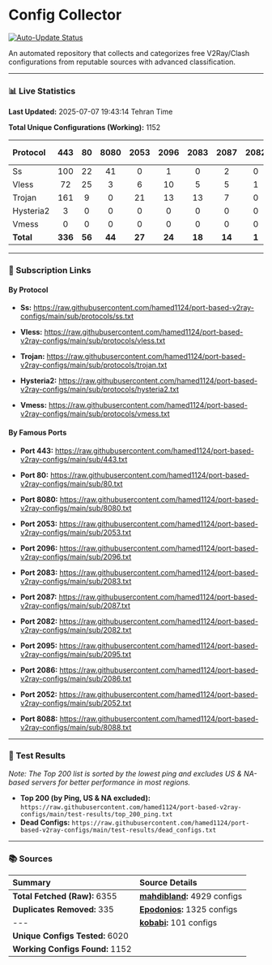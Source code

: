 # Config Collector

[![Auto-Update Status](https://github.com/hamed1124/port-based-v2ray-configs/actions/workflows/main.yml/badge.svg)](https://github.com/hamed1124/port-based-v2ray-configs/actions/workflows/main.yml)

An automated repository that collects and categorizes free V2Ray/Clash configurations from reputable sources with advanced classification.

---

### 📊 Live Statistics

**Last Updated:** 2025-07-07 19:43:14 Tehran Time

**Total Unique Configurations (Working):** 1152

| Protocol | 443 | 80 | 8080 | 2053 | 2096 | 2083 | 2087 | 2082 | 2095 | 2086 | 2052 | 8088 | Other Ports | Total |
|:---| :---: | :---: | :---: | :---: | :---: | :---: | :---: | :---: | :---: | :---: | :---: | :---: |:---:|:---:|
| Ss | 100 | 22 | 41 | 0 | 1 | 0 | 2 | 0 | 0 | 0 | 0 | 0 | 252 | **418** |
| Vless | 72 | 25 | 3 | 6 | 10 | 5 | 5 | 1 | 0 | 0 | 0 | 0 | 284 | **411** |
| Trojan | 161 | 9 | 0 | 21 | 13 | 13 | 7 | 0 | 0 | 0 | 0 | 0 | 93 | **317** |
| Hysteria2 | 3 | 0 | 0 | 0 | 0 | 0 | 0 | 0 | 0 | 0 | 0 | 0 | 2 | **5** |
| Vmess | 0 | 0 | 0 | 0 | 0 | 0 | 0 | 0 | 0 | 0 | 0 | 0 | 1 | **1** |
| **Total** | **336** | **56** | **44** | **27** | **24** | **18** | **14** | **1** | **0** | **0** | **0** | **0** | **632** | **1152** |

---

### 🚀 Subscription Links

#### By Protocol

- **Ss:**
  https://raw.githubusercontent.com/hamed1124/port-based-v2ray-configs/main/sub/protocols/ss.txt

- **Vless:**
  https://raw.githubusercontent.com/hamed1124/port-based-v2ray-configs/main/sub/protocols/vless.txt

- **Trojan:**
  https://raw.githubusercontent.com/hamed1124/port-based-v2ray-configs/main/sub/protocols/trojan.txt

- **Hysteria2:**
  https://raw.githubusercontent.com/hamed1124/port-based-v2ray-configs/main/sub/protocols/hysteria2.txt

- **Vmess:**
  https://raw.githubusercontent.com/hamed1124/port-based-v2ray-configs/main/sub/protocols/vmess.txt

#### By Famous Ports

- **Port 443:**
  https://raw.githubusercontent.com/hamed1124/port-based-v2ray-configs/main/sub/443.txt

- **Port 80:**
  https://raw.githubusercontent.com/hamed1124/port-based-v2ray-configs/main/sub/80.txt

- **Port 8080:**
  https://raw.githubusercontent.com/hamed1124/port-based-v2ray-configs/main/sub/8080.txt

- **Port 2053:**
  https://raw.githubusercontent.com/hamed1124/port-based-v2ray-configs/main/sub/2053.txt

- **Port 2096:**
  https://raw.githubusercontent.com/hamed1124/port-based-v2ray-configs/main/sub/2096.txt

- **Port 2083:**
  https://raw.githubusercontent.com/hamed1124/port-based-v2ray-configs/main/sub/2083.txt

- **Port 2087:**
  https://raw.githubusercontent.com/hamed1124/port-based-v2ray-configs/main/sub/2087.txt

- **Port 2082:**
  https://raw.githubusercontent.com/hamed1124/port-based-v2ray-configs/main/sub/2082.txt

- **Port 2095:**
  https://raw.githubusercontent.com/hamed1124/port-based-v2ray-configs/main/sub/2095.txt

- **Port 2086:**
  https://raw.githubusercontent.com/hamed1124/port-based-v2ray-configs/main/sub/2086.txt

- **Port 2052:**
  https://raw.githubusercontent.com/hamed1124/port-based-v2ray-configs/main/sub/2052.txt

- **Port 8088:**
  https://raw.githubusercontent.com/hamed1124/port-based-v2ray-configs/main/sub/8088.txt

---

### 🧪 Test Results
*Note: The Top 200 list is sorted by the lowest ping and excludes US & NA-based servers for better performance in most regions.*

- **Top 200 (by Ping, US & NA excluded):** `https://raw.githubusercontent.com/hamed1124/port-based-v2ray-configs/main/test-results/top_200_ping.txt`
- **Dead Configs:** `https://raw.githubusercontent.com/hamed1124/port-based-v2ray-configs/main/test-results/dead_configs.txt`

---

### 📚 Sources

| Summary | Source Details |
|:---|:---|
| **Total Fetched (Raw):** 6355 | **[mahdibland](https://github.com/mahdibland/V2RayAggregator):** 4929 configs |
| **Duplicates Removed:** 335 | **[Epodonios](https://github.com/Epodonios/v2ray-configs):** 1325 configs |
| --- | **[kobabi](https://github.com/liketolivefree/kobabi):** 101 configs |
| **Unique Configs Tested:** 6020 |  |
| **Working Configs Found:** 1152 |  |
